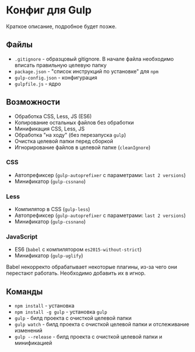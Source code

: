 # Конфиг для Gulp

Краткое описание, подробное будет позже.


## Файлы

* `.gitignore` - образцовый gitignore. В начале файла необходимо вписать правильную целевую папку
* `package.json` - "список инструкций по установке" для `npm`
* `gulp-config.json` - конфигурация
* `gulpfile.js` - ядро


## Возможности

* Обработка CSS, Less, JS (ES6)
* Копирование остальных файлов без обработки
* Минификация CSS, Less, JS
* Обработка "на ходу" (без перезапуска `gulp`)
* Очистка целевой папки перед сборкой
* Игнорирование файлов в целевой папке (`cleanIgnore`)


### CSS

* Автопрефиксер (`gulp-autoprefixer` с параметрами: `last 2 versions`)
* Минификатор (`gulp-cssnano`)


### Less

* Компилятор в CSS (`gulp-less`)
* Автопрефиксер (`gulp-autoprefixer` с параметрами: `last 2 versions`)
* Минификатор (`gulp-cssnano`)


### JavaScript

* ES6 (`babel` c компилятором `es2015-without-strict`)
* Минификатор (`gulp-uglify`)

Babel некорректо обрабатывает некоторые плагины, из-за чего они перестают работать. Необходимо добавить их в игнор.


## Команды

* `npm install` - установка
* `npm install -g gulp` - установка `gulp`
* `gulp` - билд проекта с очисткой целевой папки
* `gulp watch` - билд проекта с очисткой целевой папки и отслеживание изменений
* `gulp --release` - билд проекта с очисткой целевой папки и минификацией